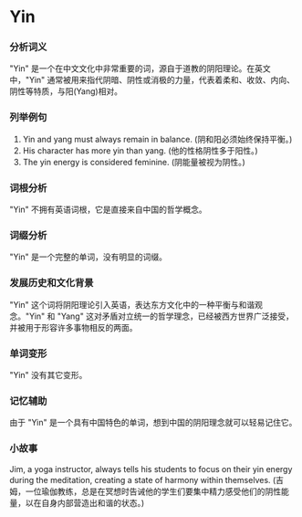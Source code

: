 # Yin

### 分析词义

  

"Yin" 是一个在中文文化中非常重要的词，源自于道教的阴阳理论。在英文中，"Yin" 通常被用来指代阴暗、阴性或消极的力量，代表着柔和、收敛、内向、阴性等特质，与阳(Yang)相对。

  

### 列举例句

  

1.  Yin and yang must always remain in balance. (阴和阳必须始终保持平衡。)
2.  His character has more yin than yang. (他的性格阴性多于阳性。)
3.  The yin energy is considered feminine. (阴能量被视为阴性。)

  

### 词根分析

  

"Yin" 不拥有英语词根，它是直接来自中国的哲学概念。

  

### 词缀分析

  

"Yin" 是一个完整的单词，没有明显的词缀。

  

### 发展历史和文化背景

  

"Yin" 这个词将阴阳理论引入英语，表达东方文化中的一种平衡与和谐观念。"Yin" 和 "Yang" 这对矛盾对立统一的哲学理念，已经被西方世界广泛接受，并被用于形容许多事物相反的两面。

  

### 单词变形

  

"Yin" 没有其它变形。

  

### 记忆辅助

  

由于 "Yin" 是一个具有中国特色的单词，想到中国的阴阳理念就可以轻易记住它。

  

### 小故事

  

Jim, a yoga instructor, always tells his students to focus on their yin energy during the meditation, creating a state of harmony within themselves. (吉姆，一位瑜伽教练，总是在冥想时告诫他的学生们要集中精力感受他们的阴性能量，以在自身内部营造出和谐的状态。)
